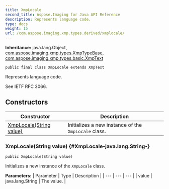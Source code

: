 ```yaml
---
title: XmpLocale
second_title: Aspose.Imaging for Java API Reference
description: Represents language code.
type: docs
weight: 15
url: /com.aspose.imaging.xmp.types.derived/xmplocale/
---
```

**Inheritance:**
java.lang.Object, [com.aspose.imaging.xmp.types.XmpTypeBase](../../com.aspose.imaging.xmp.types/xmptypebase), [com.aspose.imaging.xmp.types.basic.XmpText](../../com.aspose.imaging.xmp.types.basic/xmptext)
```
public final class XmpLocale extends XmpText
```

Represents language code.

See IETF RFC 3066.
## Constructors

| Constructor | Description |
| --- | --- |
| [XmpLocale(String value)](#XmpLocale-java.lang.String-) | Initializes a new instance of the `XmpLocale` class. |
### XmpLocale(String value) {#XmpLocale-java.lang.String-}
```
public XmpLocale(String value)
```


Initializes a new instance of the `XmpLocale` class.

**Parameters:**
| Parameter | Type | Description |
| --- | --- | --- |
| value | java.lang.String | The value. |

